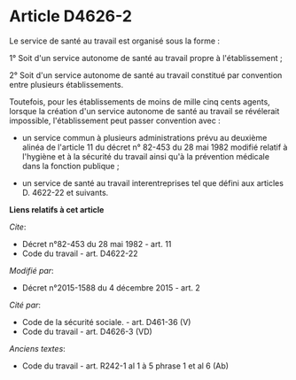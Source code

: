 # Article D4626-2

Le service de santé au travail est organisé sous la forme : 

1° Soit d'un service autonome de santé au travail propre à l'établissement ; 

2° Soit d'un service autonome de santé au travail constitué par convention entre plusieurs établissements. 

Toutefois, pour les établissements de moins de mille cinq cents agents, lorsque la création d'un service autonome de santé au
travail se révélerait impossible, l'établissement peut passer convention avec :

- un service commun à plusieurs administrations prévu au deuxième alinéa de l'article 11 du décret n° 82-453 du 28 mai 1982
modifié relatif à l'hygiène et à la sécurité du travail ainsi qu'à la prévention médicale dans la fonction publique ;

- un service de santé au travail interentreprises tel que défini aux articles D. 4622-22 et suivants.

**Liens relatifs à cet article**

_Cite_:

  - Décret n°82-453 du 28 mai 1982 - art. 11
  - Code du travail - art. D4622-22

_Modifié par_:

  - Décret n°2015-1588 du 4 décembre 2015 - art. 2

_Cité par_:

  - Code de la sécurité sociale. - art. D461-36 (V)
  - Code du travail - art. D4626-3 (VD)

_Anciens textes_:

  - Code du travail - art. R242-1 al 1 à 5 phrase 1 et al 6 (Ab)
